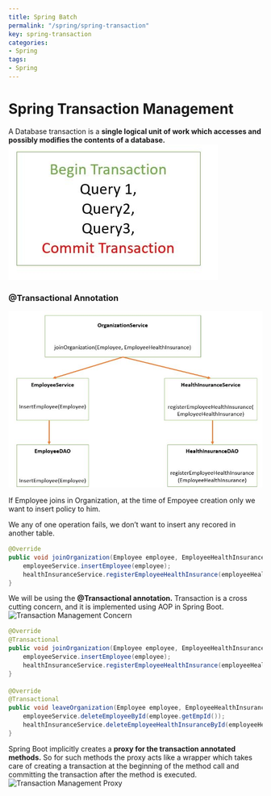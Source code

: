 ```yaml
---
title: Spring Batch
permalink: "/spring/spring-transaction"
key: spring-transaction
categories:
- Spring
tags:
- Spring
---
```


# Spring Transaction Management

A Database transaction is a **single logical unit of work which accesses and
possibly modifies the contents of a database.**  
![Database Transactions](media/f1704f9b5ba1ea91a957d6120f2f9df5.jpeg)

### @Transactional Annotation

![](media/ca43588726cd656db5158ffb0fdc471a.png)

If Employee joins in Organization, at the time of Empoyee creation only we want
to insert policy to him.

We any of one operation fails, we don’t want to insert any recored in another
table.

~~~~~~~~~~~~~~~~~~~~~~~~~~~~~~~~~~~~~~~~~~~~~~~~~~~~~~~~~~~~~~~~~~ java
@Override
public void joinOrganization(Employee employee, EmployeeHealthInsurance employeeHealthInsurance) {
	employeeService.insertEmployee(employee);
	healthInsuranceService.registerEmployeeHealthInsurance(employeeHealthInsurance);
}
~~~~~~~~~~~~~~~~~~~~~~~~~~~~~~~~~~~~~~~~~~~~~~~~~~~~~~~~~~~~~~~~~~~~~~~~~~~~~~~~

We will be using the **@Transactional annotation.** Transaction is a cross
cutting concern, and it is implemented using AOP in Spring Boot.  
![Transaction Management Concern](media/5c3bb73e81fd8cd213c887c172b1d824.jpeg)

~~~~~~~~~~~~~~~~~~~~~~~~~~~~~~~~~~~~~~~~~~~~~~~~~~~~~~~~~~~~~~~~~~ java
@Override
@Transactional
public void joinOrganization(Employee employee, EmployeeHealthInsurance employeeHealthInsurance) {
	employeeService.insertEmployee(employee);	 
	healthInsuranceService.registerEmployeeHealthInsurance(employeeHealthInsurance);
}

@Override
@Transactional
public void leaveOrganization(Employee employee, EmployeeHealthInsurance employeeHealthInsurance) {
	employeeService.deleteEmployeeById(employee.getEmpId());
	healthInsuranceService.deleteEmployeeHealthInsuranceById(employeeHealthInsurance.getEmpId());
}
~~~~~~~~~~~~~~~~~~~~~~~~~~~~~~~~~~~~~~~~~~~~~~~~~~~~~~~~~~~~~~~~~~~~~~~~~~~~~~~~

Spring Boot implicitly creates a **proxy for the transaction annotated
methods.** So for such methods the proxy acts like a wrapper which takes care of
creating a transaction at the beginning of the method call and committing the
transaction after the method is executed.  
![Transaction Management Proxy](media/9b1bae36a95f751244afcd85c3ad8a5e.jpeg)
